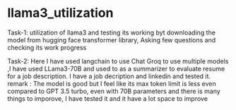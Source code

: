 # llama3_utilization

Task-1:
utilization of llama3 and testing its working byt downloading the model from hugging face transformer library,
Asking few questions and checking its work progress

Task-2:
Here I have used langchain to use Chat Groq to use multiple models ,I have used LLama3-70B and used to as a summarizer to evaluate resume for a job description.
I have a job decription and linkedin and tested it.
remark : The model is good but I feel like its max token limit is less even compared to GPT 3.5 turbo, even with 70B parameters and there is many things to imporove,
I have tested it and it have a lot space to improve
